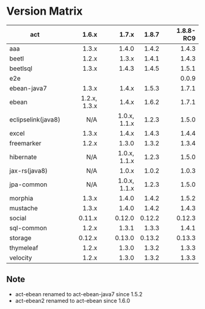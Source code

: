 # Version Matrix

| act                |        1.6.x |        1.7.x |       1.8.7 |   1.8.8-RC9 |
| ---                |        ----: |        ----: |       ----: |       ----: |
| aaa                |        1.3.x |        1.4.0 |       1.4.2 |       1.4.3 |
| beetl              |        1.2.x |        1.3.x |       1.4.1 |       1.4.3 |
| beetlsql           |        1.3.x |        1.4.3 |       1.4.5 |       1.5.1 |
| e2e                |              |              |             |       0.0.9 |
| ebean-java7        |        1.3.x |        1.4.x |       1.5.3 |       1.7.1 |
| ebean              | 1.2.x, 1.3.x |        1.4.x |       1.6.2 |       1.7.1 |
| eclipselink(java8) |          N/A | 1.0.x, 1.1.x |       1.2.3 |       1.5.0 |
| excel              |        1.3.x |        1.4.x |       1.4.3 |       1.4.4 |
| freemarker         |        1.2.x |        1.3.0 |       1.3.2 |       1.3.4 |
| hibernate          |          N/A | 1.0.x, 1.1.x |       1.2.3 |       1.5.0 |
| jax-rs(java8)      |          N/A |        1.0.x |       1.0.2 |       1.0.3 |
| jpa-common         |          N/A | 1.0.x, 1.1.x |       1.2.3 |       1.5.0 |
| morphia            |        1.3.x |        1.4.0 |       1.4.2 |       1.5.2 |
| mustache           |        1.3.x |        1.4.0 |       1.4.2 |       1.4.3 |
| social             |       0.11.x |       0.12.0 |      0.12.2 |      0.12.3 |
| sql-common         |        1.2.x |        1.3.1 |       1.3.3 |       1.4.1 |
| storage            |       0.12.x |       0.13.0 |      0.13.2 |      0.13.3 |
| thymeleaf          |        1.2.x |        1.3.0 |       1.3.2 |       1.3.3 |
| velocity           |        1.2.x |        1.3.0 |       1.3.2 |       1.3.3 |

## Note

* act-ebean renamed to act-ebean-java7 since 1.5.2
* act-ebean2 renamed to act-ebean since 1.6.0
